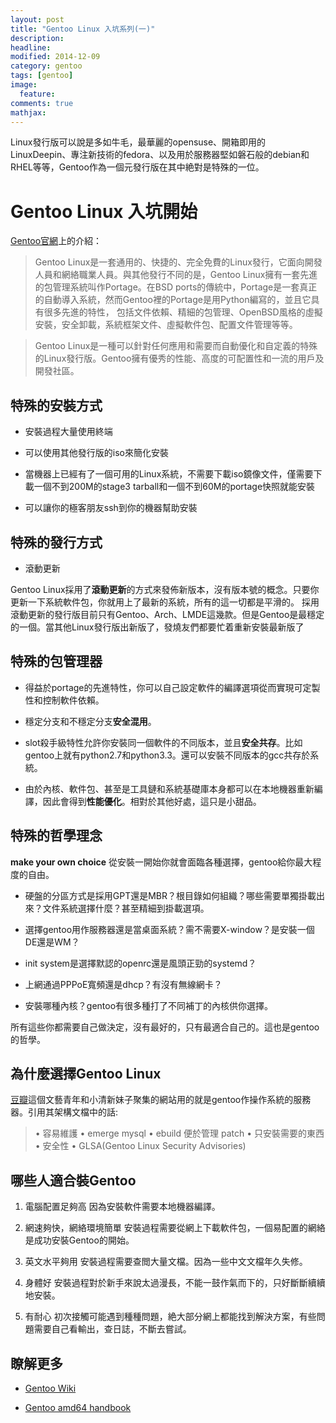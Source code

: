 ```yaml
---
layout: post
title: "Gentoo Linux 入坑系列(一)"
description: 
headline: 
modified: 2014-12-09
category: gentoo
tags: [gentoo]
image: 
  feature: 
comments: true
mathjax: 
---
```

Linux發行版可以說是多如牛毛，最華麗的opensuse、開箱即用的LinuxDeepin、專注新技術的fedora、以及用於服務器堅如磐石般的debian和RHEL等等，Gentoo作為一個元發行版在其中絶對是特殊的一位。
<!--more-->

# Gentoo Linux 入坑開始

[Gentoo官網][1]上的介紹：

>Gentoo Linux是一套通用的、快捷的、完全免費的Linux發行，它面向開發人員和網絡職業人員。與其他發行不同的是，Gentoo Linux擁有一套先進的包管理系統叫作Portage。在BSD ports的傳統中，Portage是一套真正的自動導入系統，然而Gentoo裡的Portage是用Python編寫的，並且它具有很多先進的特性， 包括文件依賴、精細的包管理、OpenBSD風格的虛擬安裝，安全卸載，系統框架文件、虛擬軟件包、配置文件管理等等。

>Gentoo Linux是一種可以針對任何應用和需要而自動優化和自定義的特殊的Linux發行版。Gentoo擁有優秀的性能、高度的可配置性和一流的用戶及開發社區。

## 特殊的安裝方式

* 安裝過程大量使用終端

* 可以使用其他發行版的iso來簡化安裝

* 當機器上已經有了一個可用的Linux系統，不需要下載iso鏡像文件，僅需要下載一個不到200M的stage3 tarball和一個不到60M的portage快照就能安裝

* 可以讓你的極客朋友ssh到你的機器幫助安裝

## 特殊的發行方式

* 滾動更新

Gentoo Linux採用了**滾動更新**的方式來發佈新版本，沒有版本號的概念。只要你更新一下系統軟件包，你就用上了最新的系統，所有的這一切都是平滑的。
採用滾動更新的發行版目前只有Gentoo、Arch、LMDE這幾款。但是Gentoo是最穩定的一個。當其他Linux發行版出新版了，發燒友們都要忙着重新安裝最新版了

## 特殊的包管理器

* 得益於portage的先進特性，你可以自己設定軟件的編譯選項從而實現可定製性和控制軟件依賴。

* 穩定分支和不穩定分支**安全混用**。

* slot殺手級特性允許你安裝同一個軟件的不同版本，並且**安全共存**。比如gentoo上就有python2.7和python3.3。還可以安裝不同版本的gcc共存於系統。

* 由於內核、軟件包、甚至是工具鏈和系統基礎庫本身都可以在本地機器重新編譯，因此會得到**性能優化**。相對於其他好處，這只是小甜品。

## 特殊的哲學理念

**make your own choice** 從安裝一開始你就會面臨各種選擇，gentoo給你最大程度的自由。

* 硬盤的分區方式是採用GPT還是MBR？根目錄如何組織？哪些需要單獨掛載出來？文件系統選擇什麼？甚至精細到掛載選項。

* 選擇gentoo用作服務器還是當桌面系統？需不需要X-window？是安裝一個DE還是WM？

* init system是選擇默認的openrc還是風頭正勁的systemd？

* 上網通過PPPoE寬頻還是dhcp？有沒有無線網卡？

* 安裝哪種內核？gentoo有很多種打了不同補丁的內核供你選擇。

所有這些你都需要自己做決定，沒有最好的，只有最適合自己的。這也是gentoo的哲學。

## 為什麼選擇Gentoo Linux

[豆瓣][2]這個文藝青年和小清新妹子聚集的網站用的就是gentoo作操作系統的服務器。引用其架構文檔中的話:

>• 容易維護
>• emerge mysql
>• ebuild 便於管理 patch
>• 只安裝需要的東西
>• 安全性
>• GLSA(Gentoo Linux Security Advisories)

## 哪些人適合裝Gentoo

1. 電腦配置足夠高
因為安裝軟件需要本地機器編譯。

2. 網速夠快，網絡環境簡單
安裝過程需要從網上下載軟件包，一個易配置的網絡是成功安裝Gentoo的開始。

3. 英文水平夠用
安裝過程需要查閲大量文檔。因為一些中文文檔年久失修。

4. 身體好
安裝過程對於新手來說太過漫長，不能一鼓作氣而下的，只好斷斷續續地安裝。

5. 有耐心
初次接觸可能遇到種種問題，絶大部分網上都能找到解決方案，有些問題需要自己看輸出，查日誌，不斷去嘗試。

## 瞭解更多

* [Gentoo Wiki](https://wiki.gentoo.org/ "gentoo wiki")

* [Gentoo amd64 handbook](http://www.gentoo.org/doc/en/handbook/handbook-amd64.xml "Gentoo amd64手冊")

[1]: http://www.gentoo.org/ "gentoo.org"

[2]: http://www.douban.com "豆瓣"
